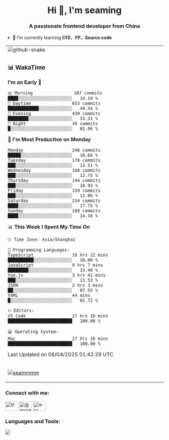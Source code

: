 <h1 align="center">Hi 👋, I'm seaming</h1>
<h3 align="center">A passionate frontend developer from China</h3>

- 🌱 I’m currently learning **CFE、FP、Source code**

<div align="center">

<table>

<tr><td>
  <img alt="github-snake" src="profile-snake-contrib/github-user-contribution.svg"/>
</td></tr>

<tr><td>

### 📊 WakaTime

<!--START_SECTION:waka-->
**I'm an Early 🐤** 

```text
🌞 Morning                187 commits         ████░░░░░░░░░░░░░░░░░░░░░   14.19 % 
🌆 Daytime                653 commits         ████████████░░░░░░░░░░░░░   49.54 % 
🌃 Evening                439 commits         ████████░░░░░░░░░░░░░░░░░   33.31 % 
🌙 Night                  39 commits          █░░░░░░░░░░░░░░░░░░░░░░░░   02.96 % 
```
📅 **I'm Most Productive on Monday** 

```text
Monday                   246 commits         █████░░░░░░░░░░░░░░░░░░░░   18.66 % 
Tuesday                  178 commits         ███░░░░░░░░░░░░░░░░░░░░░░   13.51 % 
Wednesday                168 commits         ███░░░░░░░░░░░░░░░░░░░░░░   12.75 % 
Thursday                 144 commits         ███░░░░░░░░░░░░░░░░░░░░░░   10.93 % 
Friday                   159 commits         ███░░░░░░░░░░░░░░░░░░░░░░   12.06 % 
Saturday                 234 commits         ████░░░░░░░░░░░░░░░░░░░░░   17.75 % 
Sunday                   189 commits         ████░░░░░░░░░░░░░░░░░░░░░   14.34 % 
```


📊 **This Week I Spent My Time On** 

```text
🕑︎ Time Zone: Asia/Shanghai

💬 Programming Languages: 
TypeScript               10 hrs 22 mins      ██████████░░░░░░░░░░░░░░░   38.00 % 
JavaScript               9 hrs 7 mins        ████████░░░░░░░░░░░░░░░░░   33.40 % 
Vue.js                   3 hrs 41 mins       ███░░░░░░░░░░░░░░░░░░░░░░   13.53 % 
JSON                     2 hrs 3 mins        ██░░░░░░░░░░░░░░░░░░░░░░░   07.55 % 
YAML                     44 mins             █░░░░░░░░░░░░░░░░░░░░░░░░   02.72 % 

🔥 Editors: 
VS Code                  27 hrs 18 mins      █████████████████████████   100.00 % 

💻 Operating System: 
Mac                      27 hrs 18 mins      █████████████████████████   100.00 % 
```


 Last Updated on 06/04/2025 01:42:29 UTC
<!--END_SECTION:waka-->

</td></tr>

<tr><td>
  <p align="left"> <a href="https://github.com/ryo-ma/github-profile-trophy"><img src="https://github-profile-trophy.vercel.app/?username=seammmm" alt="seammmm" /></a> </p>
</td></tr>
</table>

<h3 align="left">Connect with me:</h3>
<p align="left">
<a href="https://dev.to/lll" target="blank"><img align="center" src="https://raw.githubusercontent.com/rahuldkjain/github-profile-readme-generator/master/src/images/icons/Social/devto.svg" alt="lll" height="30" width="40" /></a>
<a href="https://medium.com/@mcseaming" target="blank"><img align="center" src="https://raw.githubusercontent.com/rahuldkjain/github-profile-readme-generator/master/src/images/icons/Social/medium.svg" alt="@mcseaming" height="30" width="40" /></a>
<a href="https://www.leetcode.com/mcs" target="blank"><img align="center" src="https://raw.githubusercontent.com/rahuldkjain/github-profile-readme-generator/master/src/images/icons/Social/leet-code.svg" alt="mcs" height="30" width="40" /></a>
</p>

<h3 align="left">Languages and Tools:</h3>
<img align="left" src="https://skillicons.dev/icons?i=sass,ts,jest,express,nuxt,firebase,gatsby,js,vue,react,redux,docker,discord,mongodb,stackoverflow,idea,git,vscode,github,gitlab,figma,vite,svg,next,gulp,webpack,bootstrap,jquery,swift,prisma" />

